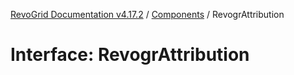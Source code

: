 [RevoGrid Documentation v4.17.2](README.md) / [Components](Namespace.Components.md) / RevogrAttribution

# Interface: RevogrAttribution
